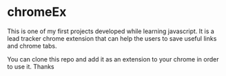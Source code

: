 # chromeEx
This is one of my first projects developed while learning javascript. It is a lead tracker chrome extension that can help the users to save useful links and chrome tabs. 

You can clone this repo and add it as an extension to your chrome in order to use it. Thanks
